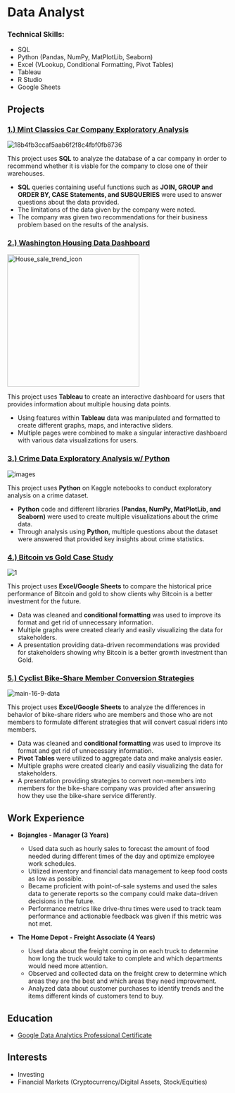 # Data Analyst

### Technical Skills: 
* SQL
* Python (Pandas, NumPy, MatPlotLib, Seaborn)
* Excel (VLookup, Conditional Formatting, Pivot Tables)
* Tableau
* R Studio
* Google Sheets

## Projects
### [1.) Mint Classics Car Company Exploratory Analysis](https://github.com/dwhite256/Mint-Classics-Company-Exploratory-Analysis)
![18b4fb3ccaf5aab6f2f8c4fbf0fb8736](https://github.com/dwhite256/Data-Analyst-Portfolio/assets/170587320/abe75019-de26-473f-8dc7-20526611d308)

This project uses **SQL** to analyze the database of a car company in order to recommend whether it is viable for the company to close one of their warehouses.
* **SQL** queries containing useful functions such as **JOIN, GROUP and ORDER BY, CASE Statements, and SUBQUERIES** were used to answer questions about the data provided.
* The limitations of the data given by the company were noted.
* The company was given two recommendations for their business problem based on the results of the analysis.

### [2.) Washington Housing Data Dashboard](https://github.com/dwhite256/Washington-Housing-Data-Dashboard)
<img width="300" alt="House_sale_trend_icon" src="https://github.com/dwhite256/Data-Analyst-Portfolio/assets/170587320/746b4359-758a-4c11-8555-d4e116529ca2">

This project uses **Tableau** to create an interactive dashboard for users that provides information about multiple housing data points.
* Using features within **Tableau** data was manipulated and formatted to create different graphs, maps, and interactive sliders.
* Multiple pages were combined to make a singular interactive dashboard with various data visualizations for users.

### [3.) Crime Data Exploratory Analysis w/ Python](https://github.com/dwhite256/Crime-Data-Exploratory-Analysis-w-Python)
![images](https://github.com/dwhite256/Data-Analyst-Portfolio/assets/170587320/13ab0823-61ef-4043-a92d-b5996bbc0eda)

This project uses **Python** on Kaggle notebooks to conduct exploratory analysis on a crime dataset.
* **Python** code and different libraries **(Pandas, NumPy, MatPlotLib, and Seaborn)** were used to create multiple visualizations about the crime data. 
* Through analysis using **Python**, multiple questions about the dataset were answered that provided key insights about crime statistics.

### [4.) Bitcoin vs Gold Case Study](https://github.com/dwhite256/BTC-vs-Gold-Case-Study)
![1](https://github.com/dwhite256/Data-Analyst-Portfolio/assets/170587320/9476ee83-c7c7-4484-bfac-d4d9ac697ec4)

This project uses **Excel/Google Sheets** to compare the historical price performance of Bitcoin and gold to show clients why Bitcoin is a better investment for the future.
* Data was cleaned and **conditional formatting** was used to improve its format and get rid of unnecessary information.
* Multiple graphs were created clearly and easily visualizing the data for stakeholders.
* A presentation providing data-driven recommendations was provided for stakeholders showing why Bitcoin is a better growth investment than Gold.

### [5.) Cyclist Bike-Share Member Conversion Strategies](https://github.com/dwhite256/Cyclist-Bike-Share-Company-Analysis)
![main-16-9-data](https://github.com/dwhite256/Data-Analyst-Portfolio/assets/170587320/963e1691-8ec9-4a4a-9c0a-61fc820436e9)

This project uses **Excel/Google Sheets** to analyze the differences in behavior of bike-share riders who are members and those who are not members to formulate different strategies that will convert casual riders into members.
* Data was cleaned and **conditional formatting** was used to improve its format and get rid of unnecessary information.
* **Pivot Tables** were utilized to aggregate data and make analysis easier.
* Multiple graphs were created clearly and easily visualizing the data for stakeholders.
* A presentation providing strategies to convert non-members into members for the bike-share company was provided after answering how they use the bike-share service differently.

## Work Experience    
* **Bojangles - Manager (3 Years)**
  + Used data such as hourly sales to forecast the amount of food needed during different times of the day and optimize employee work schedules.
  + Utilized inventory and financial data management to keep food costs as low as possible.
  + Became proficient with point-of-sale systems and used the sales data to generate reports so the company could make data-driven decisions in the future.
  + Performance metrics like drive-thru times were used to track team performance and actionable feedback was given if this metric was not met.

* **The Home Depot - Freight Associate (4 Years)**
  + Used data about the freight coming in on each truck to determine how long the truck would take to complete and which departments would need more attention.
  + Observed and collected data on the freight crew to determine which areas they are the best and which areas they need improvement.
  + Analyzed data about customer purchases to identify trends and the items different kinds of customers tend to buy.

## Education
* [Google Data Analytics Professional Certificate](https://coursera.org/share/738fbdde86e5e44aa5f2dc22a20edb69)

## Interests
* Investing
* Financial Markets (Cryptocurrency/Digital Assets, Stock/Equities)
